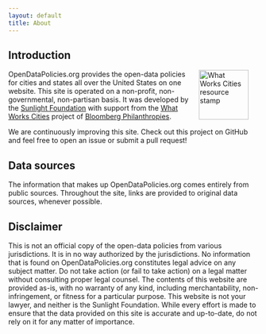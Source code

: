 ```yaml
---
layout: default
title: About
---
```


<h2>Introduction</h2>
<img src="/assets/images/wwc-resource-stamp.png" align="right" alt="What Works Cities resource stamp" width="100" style="margin-left:20px;margin-right:20px">
<p>OpenDataPolicies.org provides the open-data policies for cities and states all over the United States on one website. This site is operated on a non-profit, non-governmental, non-partisan basis. It was developed by the <a href="http://www.sunlightfoundation.com">Sunlight Foundation</a> with support from the <a href="http://whatworkscities.bloomberg.org/">What Works Cities</a> project of <a href="http://www.bloomberg.org/">Bloomberg Philanthropies</a>.</p>
<p>We are continuously improving this site. Check out this project on GitHub and feel free to open an issue or submit a pull request!</p>
<h2>Data sources</h2>
<p>The information that makes up OpenDataPolicies.org comes entirely from public sources. Throughout the site, links are provided to original data sources, whenever possible.</p>
<h2>Disclaimer</h2>
<p>This is not an official copy of the open-data policies from various jurisdictions. It is in no way authorized by the jurisdictions. No information that is found on OpenDataPolicies.org constitutes legal advice on any subject matter. Do not take action (or fail to take action) on a legal matter without consulting proper legal counsel. The contents of this website are provided as-is, with no warranty of any kind, including merchantability, non-infringement, or fitness for a particular purpose. This website is not your lawyer, and neither is the Sunlight Foundation. While every effort is made to ensure that the data provided on this site is accurate and up-to-date, do not rely on it for any matter of importance.</p>
